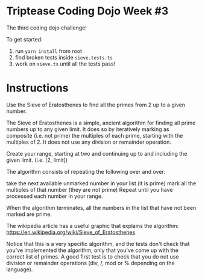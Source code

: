 # Triptease Coding Dojo Week #3

The third coding dojo challenge!

To get started:
1) run `yarn install` from root
2) find broken tests inside `sieve.tests.ts`
3) work on `sieve.ts` until all the tests pass!

# Instructions

Use the Sieve of Eratosthenes to find all the primes from 2 up to a given number.

The Sieve of Eratosthenes is a simple, ancient algorithm for finding all prime numbers up to any given limit. It does so by iteratively marking as composite (i.e. not prime) the multiples of each prime, starting with the multiples of 2. It does not use any division or remainder operation.

Create your range, starting at two and continuing up to and including the given limit. (i.e. [2, limit])

The algorithm consists of repeating the following over and over:

take the next available unmarked number in your list (it is prime)
mark all the multiples of that number (they are not prime)
Repeat until you have processed each number in your range.

When the algorithm terminates, all the numbers in the list that have not been marked are prime.

The wikipedia article has a useful graphic that explains the algorithm: https://en.wikipedia.org/wiki/Sieve_of_Eratosthenes

Notice that this is a very specific algorithm, and the tests don't check that you've implemented the algorithm, only that you've come up with the correct list of primes. A good first test is to check that you do not use division or remainder operations (div, /, mod or % depending on the language).